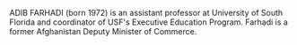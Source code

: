 ADIB FARHADI (born 1972) is an assistant professor at University of South Florida and coordinator of USF's Executive Education Program. Farhadi is a former Afghanistan Deputy Minister of Commerce.
